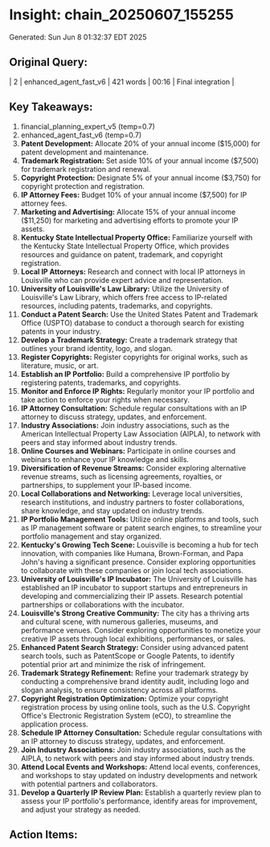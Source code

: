 # Insight: chain_20250607_155255
Generated: Sun Jun  8 01:32:37 EDT 2025

## Original Query:
| 2 | enhanced_agent_fast_v6 | 421 words | 00:16 | Final integration |

## Key Takeaways:
1. financial_planning_expert_v5 (temp=0.7)
2. enhanced_agent_fast_v6 (temp=0.7)
1. **Patent Development:** Allocate 20% of your annual income ($15,000) for patent development and maintenance.
2. **Trademark Registration:** Set aside 10% of your annual income ($7,500) for trademark registration and renewal.
3. **Copyright Protection:** Designate 5% of your annual income ($3,750) for copyright protection and registration.
4. **IP Attorney Fees:** Budget 10% of your annual income ($7,500) for IP attorney fees.
5. **Marketing and Advertising:** Allocate 15% of your annual income ($11,250) for marketing and advertising efforts to promote your IP assets.
1. **Kentucky State Intellectual Property Office:** Familiarize yourself with the Kentucky State Intellectual Property Office, which provides resources and guidance on patent, trademark, and copyright registration.
2. **Local IP Attorneys:** Research and connect with local IP attorneys in Louisville who can provide expert advice and representation.
3. **University of Louisville's Law Library:** Utilize the University of Louisville's Law Library, which offers free access to IP-related resources, including patents, trademarks, and copyrights.
1. **Conduct a Patent Search:** Use the United States Patent and Trademark Office (USPTO) database to conduct a thorough search for existing patents in your industry.
2. **Develop a Trademark Strategy:** Create a trademark strategy that outlines your brand identity, logo, and slogan.
3. **Register Copyrights:** Register copyrights for original works, such as literature, music, or art.
4. **Establish an IP Portfolio:** Build a comprehensive IP portfolio by registering patents, trademarks, and copyrights.
5. **Monitor and Enforce IP Rights:** Regularly monitor your IP portfolio and take action to enforce your rights when necessary.
1. **IP Attorney Consultation:** Schedule regular consultations with an IP attorney to discuss strategy, updates, and enforcement.
2. **Industry Associations:** Join industry associations, such as the American Intellectual Property Law Association (AIPLA), to network with peers and stay informed about industry trends.
3. **Online Courses and Webinars:** Participate in online courses and webinars to enhance your IP knowledge and skills.
1. **Diversification of Revenue Streams:** Consider exploring alternative revenue streams, such as licensing agreements, royalties, or partnerships, to supplement your IP-based income.
2. **Local Collaborations and Networking:** Leverage local universities, research institutions, and industry partners to foster collaborations, share knowledge, and stay updated on industry trends.
3. **IP Portfolio Management Tools:** Utilize online platforms and tools, such as IP management software or patent search engines, to streamline your portfolio management and stay organized.
1. **Kentucky's Growing Tech Scene:** Louisville is becoming a hub for tech innovation, with companies like Humana, Brown-Forman, and Papa John's having a significant presence. Consider exploring opportunities to collaborate with these companies or join local tech associations.
2. **University of Louisville's IP Incubator:** The University of Louisville has established an IP incubator to support startups and entrepreneurs in developing and commercializing their IP assets. Research potential partnerships or collaborations with the incubator.
3. **Louisville's Strong Creative Community:** The city has a thriving arts and cultural scene, with numerous galleries, museums, and performance venues. Consider exploring opportunities to monetize your creative IP assets through local exhibitions, performances, or sales.
1. **Enhanced Patent Search Strategy:** Consider using advanced patent search tools, such as PatentScope or Google Patents, to identify potential prior art and minimize the risk of infringement.
2. **Trademark Strategy Refinement:** Refine your trademark strategy by conducting a comprehensive brand identity audit, including logo and slogan analysis, to ensure consistency across all platforms.
3. **Copyright Registration Optimization:** Optimize your copyright registration process by using online tools, such as the U.S. Copyright Office's Electronic Registration System (eCO), to streamline the application process.
1. **Schedule IP Attorney Consultation:** Schedule regular consultations with an IP attorney to discuss strategy, updates, and enforcement.
2. **Join Industry Associations:** Join industry associations, such as the AIPLA, to network with peers and stay informed about industry trends.
3. **Attend Local Events and Workshops:** Attend local events, conferences, and workshops to stay updated on industry developments and network with potential partners and collaborators.
4. **Develop a Quarterly IP Review Plan:** Establish a quarterly review plan to assess your IP portfolio's performance, identify areas for improvement, and adjust your strategy as needed.

## Action Items:
